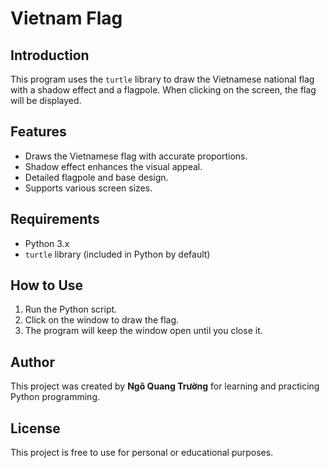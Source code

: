 # Vietnam Flag

## Introduction
This program uses the `turtle` library to draw the Vietnamese national flag with a shadow effect and a flagpole. When clicking on the screen, the flag will be displayed.

## Features
- Draws the Vietnamese flag with accurate proportions.
- Shadow effect enhances the visual appeal.
- Detailed flagpole and base design.
- Supports various screen sizes.

## Requirements
- Python 3.x
- `turtle` library (included in Python by default)

## How to Use
1. Run the Python script.
2. Click on the window to draw the flag.
3. The program will keep the window open until you close it.

## Author
This project was created by **Ngô Quang Trường** for learning and practicing Python programming.

## License
This project is free to use for personal or educational purposes.

